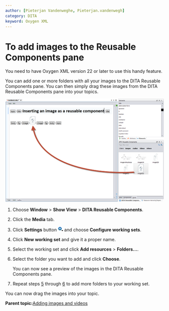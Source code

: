 ```yaml
---
author: [Pieterjan Vandenweghe, Pieterjan.vandenwegh]
category: DITA
keyword: Oxygen XML
---
```


# To add images to the Reusable Components pane

You need to have Oxygen XML version 22 or later to use this handy feature.

You can add one or more folders with all your images to the DITA Reusable Components pane. You can then simply drag these images from the DITA Reusable Components pane into your topics.

![](../_media/graphics/image_as_reusable_component.png)

1.  Choose **Window** \> **Show View** \> **DITA Reusable Components**.

2.  Click the **Media** tab.

3.  Click **Settings** button ![](../_media/graphics/settings.png) and choose **Configure working sets**.

4.  Click **New working set** and give it a proper name.

5.  Select the working set and click **Add resources** \> **Folders...**.

6.  Select the folder you want to add and click **Choose**.

    You can now see a preview of the images in the DITA Reusable Components pane.

7.  Repeat steps [5](ta_adding_images_dita_reusable_components.md#step_zqn_cdf_5kb) through [6](ta_adding_images_dita_reusable_components.md#step_nzb_jdf_5kb) to add more folders to your working set.


You can now drag the images into your topic.

**Parent topic:**[Adding images and videos](../en/to_adding_images_videos.md)

